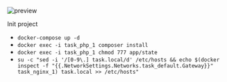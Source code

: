 ![preview](https://i.ibb.co/sWQ08Gh/2018-12-11-13-23-27.png)



Init project

* `docker-compose up -d`
* `docker exec -i task_php_1 composer install`
* `docker exec -i task_php_1 chmod 777 app/state`
* ```su -c "sed -i '/[0-9\.] task.local/d' /etc/hosts && echo $(docker inspect -f "{{.NetworkSettings.Networks.task_default.Gateway}}" task_nginx_1) task.local >> /etc/hosts"```
